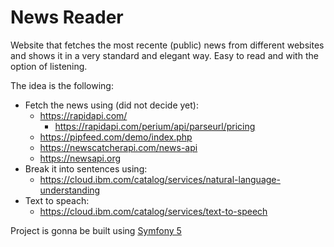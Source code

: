 # News Reader

Website that fetches the most recente (public) news from different websites and shows it in a very standard and elegant way.
Easy to read and with the option of listening.

The idea is the following:
- Fetch the news using (did not decide yet): 
  - https://rapidapi.com/
    - https://rapidapi.com/perium/api/parseurl/pricing
  - https://pipfeed.com/demo/index.php
  - https://newscatcherapi.com/news-api
  - https://newsapi.org
- Break it into sentences using:
  - https://cloud.ibm.com/catalog/services/natural-language-understanding
- Text to speach:
  - https://cloud.ibm.com/catalog/services/text-to-speech
  
Project is gonna be built using [Symfony 5](https://symfony.com/)
